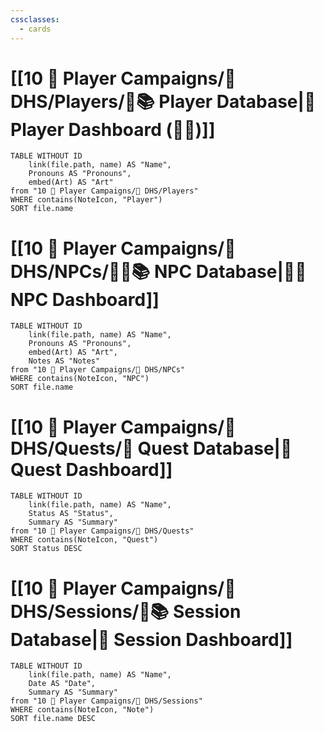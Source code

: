 ```yaml
---
cssclasses:
  - cards
---
```


# [[10 🧙 Player Campaigns/🦌 DHS/Players/🧙📚 Player Database|🧙 Player Dashboard (🍅🍅)]]
```dataview
TABLE WITHOUT ID 
	link(file.path, name) AS "Name", 
	Pronouns AS "Pronouns",
	embed(Art) AS "Art"
from "10 🧙 Player Campaigns/🦌 DHS/Players"
WHERE contains(NoteIcon, "Player")
SORT file.name
```

# [[10 🧙 Player Campaigns/🦌 DHS/NPCs/👨‍🌾📚 NPC Database|👨‍🌾 NPC Dashboard]]
```dataview
TABLE WITHOUT ID 
	link(file.path, name) AS "Name", 
	Pronouns AS "Pronouns",
	embed(Art) AS "Art",
	Notes AS "Notes"
from "10 🧙 Player Campaigns/🦌 DHS/NPCs"
WHERE contains(NoteIcon, "NPC")
SORT file.name
```

# [[10 🧙 Player Campaigns/🦌 DHS/Quests/🎯 Quest Database|🎯 Quest Dashboard]]
```dataview
TABLE WITHOUT ID 
	link(file.path, name) AS "Name",
	Status AS "Status",
	Summary AS "Summary"
from "10 🧙 Player Campaigns/🦌 DHS/Quests"
WHERE contains(NoteIcon, "Quest")
SORT Status DESC
```

# [[10 🧙 Player Campaigns/🦌 DHS/Sessions/🧻📚 Session Database|🧻 Session Dashboard]]
```dataview
TABLE WITHOUT ID 
	link(file.path, name) AS "Name", 
	Date AS "Date",
	Summary AS "Summary"
from "10 🧙 Player Campaigns/🦌 DHS/Sessions"
WHERE contains(NoteIcon, "Note")
SORT file.name DESC
```
